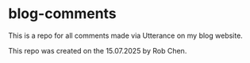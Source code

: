 # blog-comments

This is a repo for all comments made via Utterance on my blog website.

This repo was created on the 15.07.2025 by Rob Chen.
